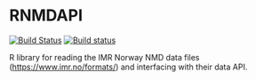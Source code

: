 # RNMDAPI

[![Build Status](https://travis-ci.org/REDUS-IMR/RNMDAPI.svg?branch=master)](https://travis-ci.org/REDUS-IMR/RNMDAPI)
[![Build status](https://ci.appveyor.com/api/projects/status/wcoo0w1syffu2yw3?svg=true)](https://ci.appveyor.com/project/iambaim/rnmdapi)

R library for reading the IMR Norway NMD data files (https://www.imr.no/formats/) and interfacing with their data API.
